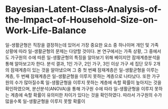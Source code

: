# Bayesian-Latent-Class-Analysis-of-the-Impact-of-Household-Size-on-Work-Life-Balance

일-생활균형은 직장을 결정하는데 있어서 가장 중요한 요소 중 하나이며 개인 및 가족 상황에 따라 일-생활균형의 문제는 다양할 것이다. 본 연구에서는 가족 상황, 그 중에서도 가구원의 수에 따른 일-생활균형의 특징을 알아보기 위해 베이지안 잠재계층분석을 통해 알아보고자 한다. 분석 결과, 1인 가구, 2인 가구, 3인 이상 가구 세 집단 모두 2개의 잠재계층이 있는 것을 알아냈으며 그 중 첫 번째 잠재계층은 일-생활균형을 이루는 계층, 두 번째 잠재계층은 일-생활균형을 이루지 못하는 계층으로 나타났다. 또한 가구원의 수가 많아질수록 일-생활균형을 이루지 못하는 계층에 속할 확률이 높아지는 것을 확인하였으며, 분산분석(ANOVA)을 통해 가구원 수에 따라 일-생활균형을 이루지 못하는 계층에 속할 확률이 유의미한 차이가 있다는 것을 확인하였다. 따라서 가구원의 수가 많을수록 일-생활균형을 이루지 못할 확률이 
